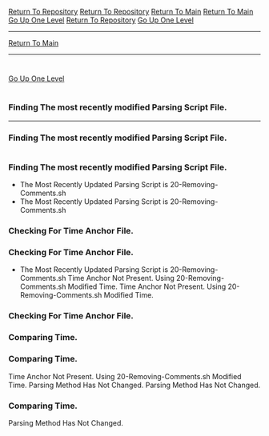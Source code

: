 [Return To Repository](https://github.com/DigitalWarrior/piholeparser/)
[Return To Repository](https://github.com/DigitalWarrior/piholeparser/)
[Return To Main](https://github.com/DigitalWarrior/piholeparser/blob/master/RecentRunLogs/Mainlog.md)
[Return To Main](https://github.com/DigitalWarrior/piholeparser/blob/master/RecentRunLogs/Mainlog.md)
[Go Up One Level](https://github.com/DigitalWarrior/piholeparser/blob/master/RecentRunLogs/TopLevelScripts/10-Running-Initial-Tasks.md)
[Return To Repository](https://github.com/DigitalWarrior/piholeparser/)
[Go Up One Level](https://github.com/DigitalWarrior/piholeparser/blob/master/RecentRunLogs/TopLevelScripts/10-Running-Initial-Tasks.md)
____________________________________
[Return To Main](https://github.com/DigitalWarrior/piholeparser/blob/master/RecentRunLogs/Mainlog.md)
____________________________________
# 
[Go Up One Level](https://github.com/DigitalWarrior/piholeparser/blob/master/RecentRunLogs/TopLevelScripts/10-Running-Initial-Tasks.md)
# 
### Finding The most recently modified Parsing Script File.
____________________________________
### Finding The most recently modified Parsing Script File.
# 
### Finding The most recently modified Parsing Script File.
* The Most Recently Updated Parsing Script is 20-Removing-Comments.sh
* The Most Recently Updated Parsing Script is 20-Removing-Comments.sh
### Checking For Time Anchor File.
### Checking For Time Anchor File.
* The Most Recently Updated Parsing Script is 20-Removing-Comments.sh
Time Anchor Not Present. Using 20-Removing-Comments.sh Modified Time.
Time Anchor Not Present. Using 20-Removing-Comments.sh Modified Time.
### Checking For Time Anchor File.
### Comparing Time.
### Comparing Time.
Time Anchor Not Present. Using 20-Removing-Comments.sh Modified Time.
Parsing Method Has Not Changed.
Parsing Method Has Not Changed.
### Comparing Time.
Parsing Method Has Not Changed.

